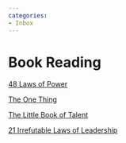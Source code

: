 ```yaml
---
categories:
- Inbox
---
```

# Book Reading

  

[48 Laws of Power](evernote:///view/23754112/s203/3fcabd2c-8f68-c2ef-45e2-a02df610ba54/56e4aab3-4807-4b61-a0d9-dcd04336aca1)

[The One Thing](evernote:///view/23754112/s203/89a68685-6113-39aa-c3d5-e0cee8dbf516/219799b5-3dad-c69b-9723-a1498e9033cf)

[The Little Book of Talent](evernote:///view/23754112/s203/b6bed8df-e686-12b8-d3c2-7919c08caaa9/219799b5-3dad-c69b-9723-a1498e9033cf)

[21 Irrefutable Laws of Leadership](evernote:///view/23754112/s203/44e472be-4626-d48a-83c3-6b3cf0a14c22/219799b5-3dad-c69b-9723-a1498e9033cf)